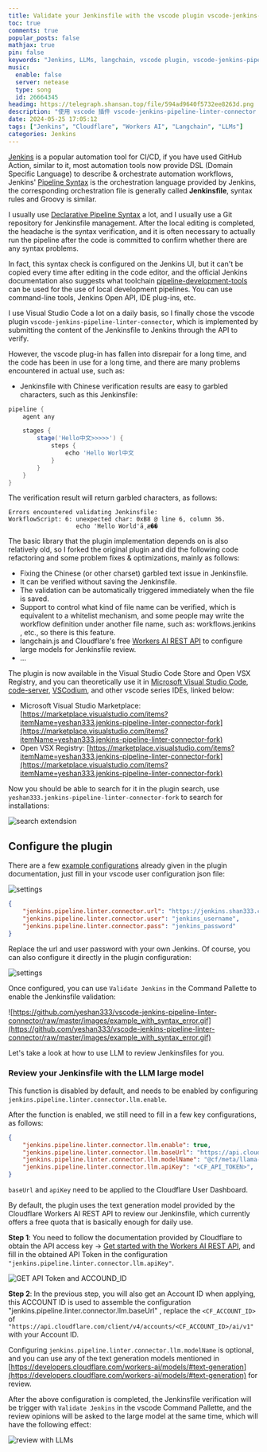 ```yaml
---
title: Validate your Jenkinsfile with the vscode plugin vscode-jenkins-pipeline-linter-connector and the LLMs large model
toc: true
comments: true
popular_posts: false
mathjax: true
pin: false
keywords: "Jenkins, LLMs, langchain, vscode plugin, vscode-jenkins-pipeline-linter-connector"
music:
  enable: false
  server: netease
  type: song
  id: 26664345
headimg: https://telegraph.shansan.top/file/594ad9640f5732ee8263d.png
description: "使用 vscode 插件 vscode-jenkins-pipeline-linter-connector 和 LLMs 校验你的 Jenkinsfile"
date: 2024-05-25 17:05:12
tags: ["Jenkins", "Cloudflare", "Workers AI", "Langchain", "LLMs"]
categories: Jenkins
---
```


[Jenkins](https://www.jenkins.io/) is a popular automation tool for CI/CD, if you have used GitHub Action, similar to it, most automation tools now provide DSL (Domain Specific Language) to describe & orchestrate automation workflows, Jenkins' [Pipeline Syntax](https://www.jenkins.io/doc/book/pipeline/syntax/) is the orchestration language provided by Jenkins, the corresponding orchestration file is generally called **Jenkinsfile**, syntax rules and Groovy is similar.

I usually use [Declarative Pipeline Syntax](https://www.jenkins.io/doc/book/pipeline/#pipeline-1) a lot, and I usually use a Git repository for Jenkinsfile management. After the local editing is completed, the headache is the syntax verification, and it is often necessary to actually run the pipeline after the code is committed to confirm whether there are any syntax problems.


In fact, this syntax check is configured on the Jenkins UI, but it can't be copied every time after editing in the code editor, and the official Jenkins documentation also suggests what toolchain [pipeline-development-tools](https://www.jenkins.io/doc/book/pipeline/development/#pipeline-development-tools) can be used for the use of local development pipelines. You can use command-line tools, Jenkins Open API, IDE plug-ins, etc.

I use Visual Studio Code a lot on a daily basis, so I finally chose the vscode plugin `vscode-jenkins-pipeline-linter-connector`, which is implemented by submitting the content of the Jenkinsfile to Jenkins through the API to verify.

However, the vscode plug-in has fallen into disrepair for a long time, and the code has been in use for a long time, and there are many problems encountered in actual use, such as:

- Jenkinsfile with Chinese verification results are easy to garbled characters, such as this Jenkinsfile:

```groovy
pipeline {
    agent any

    stages {
        stage('Hello中文>>>>>') {
            steps {
                echo 'Hello Worl中文
            }
        }
    }
}
```

The verification result will return garbled characters, as follows:

```shell
Errors encountered validating Jenkinsfile:
WorkflowScript: 6: unexpected char: 0xB8 @ line 6, column 36.
                   echo 'Hello World'ä¸­æ��
```

The basic library that the plugin implementation depends on is also relatively old, so I forked the original plugin and did the following code refactoring and some problem fixes & optimizations, mainly as follows:

- Fixing the Chinese (or other charset) garbled text issue in Jenkinsfile.
- It can be verified without saving the Jenkinsfile.
- The validation can be automatically triggered immediately when the file is saved.
- Support to control what kind of file name can be verified, which is equivalent to a whitelist mechanism, and some people may write the workflow definition under another file name, such as: workflows.jenkins , etc., so there is this feature.
- langchain.js and Cloudflare's free [Workers AI REST API](https://developers.cloudflare.com/workers-ai/get-started/rest-api/) to configure large models for Jenkinsfile review.
- ...

The plugin is now available in the Visual Studio Code Store and Open VSX Registry, and you can theoretically use it in [Microsoft Visual Studio Code](https://code.visualstudio.com/), [code-server](https://github.com/coder/code-server), [VSCodium](https://vscodium.com/), and other vscode series IDEs, linked below:

- Microsoft Visual Studio Marketplace: [https://marketplace.visualstudio.com/items?itemName=yeshan333.jenkins-pipeline-linter-connector-fork](https://marketplace.visualstudio.com/items?itemName=yeshan333.jenkins-pipeline-linter-connector-fork)
- Open VSX Registry: [https://marketplace.visualstudio.com/items?itemName=yeshan333.jenkins-pipeline-linter-connector-fork](https://marketplace.visualstudio.com/items?itemName=yeshan333.jenkins-pipeline-linter-connector-fork)

Now you should be able to search for it in the plugin search, use `yeshan333.jenkins-pipeline-linter-connector-fork` to search for installations:

![search extendsion](https://telegraph.shansan.top/file/ca35ab00c512683aff15a.png)

## Configure the plugin

There are a few [example configurations](https://github.com/yeshan333/vscode-jenkins-pipeline-linter-connector#example-settings) already given in the plugin documentation, just fill in your vscode user configuration json file:

![settings](https://telegraph.shansan.top/file/09b95699e28b2bafe3149.png)

```json
{
    "jenkins.pipeline.linter.connector.url": "https://jenkins.shan333.cn/pipeline-model-converter/validate",
    "jenkins.pipeline.linter.connector.user": "jenkins_username",
    "jenkins.pipeline.linter.connector.pass": "jenkins_password"
}
```

Replace the url and user password with your own Jenkins. Of course, you can also configure it directly in the plugin configuration:

![settings](https://telegraph.shansan.top/file/0ddecbae6772b5d22432b.png)

Once configured, you can use `Validate Jenkins` in the Command Pallette to enable the Jenkinsfile validation:

![https://github.com/yeshan333/vscode-jenkins-pipeline-linter-connector/raw/master/images/example_with_syntax_error.gif](https://github.com/yeshan333/vscode-jenkins-pipeline-linter-connector/raw/master/images/example_with_syntax_error.gif)

Let's take a look at how to use LLM to review Jenkinsfiles for you.

### Review your Jenkinsfile with the LLM large model

This function is disabled by default, and needs to be enabled by configuring `jenkins.pipeline.linter.connector.llm.enable`.

After the function is enabled, we still need to fill in a few key configurations, as follows:

```json
{
    "jenkins.pipeline.linter.connector.llm.enable": true,
    "jenkins.pipeline.linter.connector.llm.baseUrl": "https://api.cloudflare.com/client/v4/accounts/<CF_ACCOUNT_ID>/ai/v1",
    "jenkins.pipeline.linter.connector.llm.modelName": "@cf/meta/llama-2-7b-chat-fp16",
    "jenkins.pipeline.linter.connector.llm.apiKey": "<CF_API_TOKEN>",
}
```

`baseUrl` and `apiKey` need to be applied to the Cloudflare User Dashboard.

By default, the plugin uses the text generation model provided by the Cloudflare Workers AI REST API to review our Jenkinsfile, which currently offers a free quota that is basically enough for daily use.

**Step 1**: You need to follow the documentation provided by Cloudflare to obtain the API access key -> [Get started with the Workers AI REST API](https://developers.cloudflare.com/workers-ai/get-started/rest-api/), and fill in the obtained API Token in the configuration `"jenkins.pipeline.linter.connector.llm.apiKey"`.

![GET API Token and ACCOUND_ID](https://telegraph.shansan.top/file/3856642f14eb9c17411bc.png)

**Step 2**: In the previous step, you will also get an Account ID when applying, this ACCOUNT ID is used to assemble the configuration "jenkins.pipeline.linter.connector.llm.baseUrl" , replace the `<CF_ACCOUNT_ID>` of `"https://api.cloudflare.com/client/v4/accounts/<CF_ACCOUNT_ID>/ai/v1"` with your Account ID.

Configuring `jenkins.pipeline.linter.connector.llm.modelName` is optional, and you can use any of the text generation models mentioned in [https://developers.cloudflare.com/workers-ai/models/#text-generation](https://developers.cloudflare.com/workers-ai/models/#text-generation) for review.

After the above configuration is completed, the Jenkinsfile verification will be trigger with `Validate Jenkins` in the vscode Command Pallette, and the review opinions will be asked to the large model at the same time, which will have the following effect:

![review with LLMs](https://telegraph.shansan.top/file/9052330caafc891b5e282.png)
